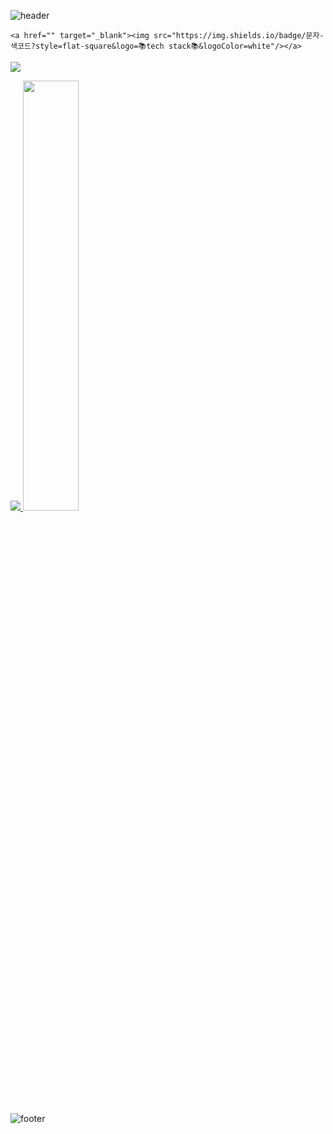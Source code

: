 ![header](https://capsule-render.vercel.app/api?type=waving&color=gradient&height=170&animation=fadeIn&section=header&text=welcome&fontAlign=50)


                                                      
    <a href="" target="_blank"><img src="https://img.shields.io/badge/문자-색코드?style=flat-square&logo=📚tech stack📚&logoColor=white"/></a>


 <a href="java" target="_blank"><img src="https://img.shields.io/badge/문자-색코드?style=flat-square&logo=이미지 이름&logoColor=white"/></a>


<a href="s">
  <img src="https://github-readme-stats.vercel.app/api/top-langs/?username=dkssud8150&exclude_repo=dkssud8150.github.io&layout=compact&theme=tokyonight" />
</a>
<a href="s">
  <img src="https://github-readme-stats.vercel.app/api?username=dkssud8150&theme=tokyonight&show_icons=true" width="42%" />
</a>


![footer](https://capsule-render.vercel.app/api?type=waving&color=gradient&height=170&animation=fadeIn&section=footer&fontAlign=70)
